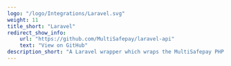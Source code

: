 ```yaml
---
logo: "/logo/Integrations/Laravel.svg"
weight: 11
title_short: "Laravel"
redirect_show_info:
    url: "https://github.com/MultiSafepay/laravel-api"
    text: "View on GitHub"
description_short: "A Laravel wrapper which wraps the MultiSafepay PHP SDK."
---
```

